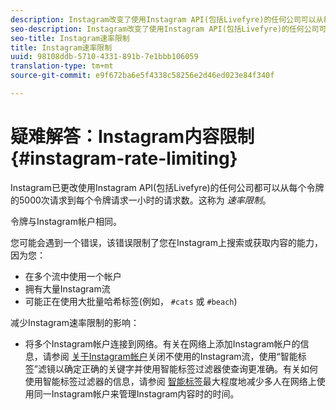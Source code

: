 ```yaml
---
description: Instagram改变了使用Instagram API(包括Livefyre)的任何公司可以从每个令牌的5000次请求到每个令牌请求一小时的请求数。这称为速率限制。
seo-description: Instagram改变了使用Instagram API(包括Livefyre)的任何公司可以从每个令牌的5000次请求到每个令牌请求一小时的请求数。这称为速率限制。
seo-title: Instagram速率限制
title: Instagram速率限制
uuid: 98108ddb-5710-4331-891b-7e1bbb106059
translation-type: tm+mt
source-git-commit: e9f672ba6e5f4338c58256e2d46ed023e84f340f

---
```



# 疑难解答：Instagram内容限制 {#instagram-rate-limiting}

Instagram已更改使用Instagram API(包括Livefyre)的任何公司都可以从每个令牌的5000次请求到每个令牌请求一小时的请求数。这称为 *速率限制*。

令牌与Instagram帐户相同。

您可能会遇到一个错误，该错误限制了您在Instagram上搜索或获取内容的能力，因为您：

* 在多个流中使用一个帐户
* 拥有大量Instagram流
* 可能正在使用大批量哈希标签(例如， `#cats` 或 `#beach`)

减少Instagram速率限制的影响：

* 将多个Instagram帐户连接到网络。有关在网络上添加Instagram帐户的信息，请参阅 [关于Instagram帐户](/help/using/c-users-creating-accounts-with-studio-access/t-configure-social-accout-instagram/c-about-instagram-accounts.md)关闭不使用的Instagram流，使用“智能标签”滤镜以确定正确的关键字并使用智能标签过滤器使查询更准确。有关如何使用智能标签过滤器的信息，请参阅 [智能标签](/help/using/c-features-livefyre/c-smart-tags/c-smart-tags.md)最大程度地减少多人在网络上使用同一Instagram帐户来管理Instagram内容时的时间。